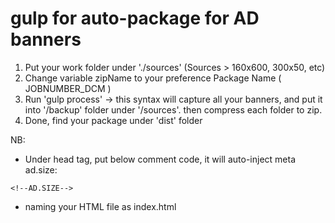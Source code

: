 # gulp for auto-package for AD banners

1. Put your work folder under './sources' (Sources > 160x600, 300x50, etc) 
2. Change variable zipName to your preference Package Name ( JOBNUMBER_DCM ) 
3. Run 'gulp process' -> this syntax will capture all your banners, and put it into '/backup' folder under '/sources'. then compress each folder to zip. 
4. Done, find your package under 'dist' folder


NB:
* Under head tag, put below comment code, it will auto-inject meta ad.size:
```
<!--AD.SIZE-->
```
* naming your HTML file as index.html
